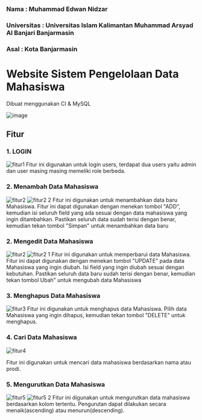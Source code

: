 ### Nama          : Muhammad Edwan Nidzar
### Universitas   : Universitas Islam Kalimantan Muhammad Arsyad Al Banjari Banjarmasin
### Asal          : Kota Banjarmasin

# Website Sistem Pengelolaan Data Mahasiswa
Dibuat menggunakan CI & MySQL

![image](https://user-images.githubusercontent.com/56621669/215967558-9661d47e-7f2c-4fdc-a469-e10ccef2fc60.png)


## Fitur
### 1. LOGIN
![fitur1](https://user-images.githubusercontent.com/56621669/215967803-3049fafe-7e58-41f7-9472-3444ada6cc49.png)
Fitur ini digunakan untuk login users, terdapat dua users yaitu admin dan user masing masing memeliki role berbeda.


### 2. Menambah Data Mahasiswa
![fitur2](https://user-images.githubusercontent.com/56621669/215968345-7e50800b-a4ff-4a1d-980f-040f224b03f7.png)
![fitur2 2](https://user-images.githubusercontent.com/56621669/215968437-836ebc13-2864-41af-a808-7941829e451c.png)
Fitur ini digunakan untuk menambahkan data baru Mahasiswa. Fitur ini dapat digunakan dengan menekan tombol "ADD", kemudian isi seluruh field yang ada sesuai dengan data mahasiswa yang ingin ditambahkan. Pastikan seluruh data sudah terisi dengan benar, kemudian tekan tombol "Simpan" untuk menambahkan data baru

### 2. Mengedit Data Mahasiswa
![fitur2](https://user-images.githubusercontent.com/56621669/215969282-0e609095-56b1-4c7b-9572-6d1c37d9ff69.png)
![fitur2 1](https://user-images.githubusercontent.com/56621669/215969428-70f10b25-8fdb-419a-a287-d9c5025f946e.png)
Fitur ini digunakan untuk memperbarui data Mahasiswa. Fitur ini dapat digunakan dengan menekan tombol "UPDATE" pada data Mahasiswa yang ingin diubah. Isi field yang ingin diubah sesuai dengan kebutuhan. Pastikan seluruh data baru sudah terisi dengan benar, kemudian tekan tombol Ubah" untuk mengubah data Mahasiswa

### 3. Menghapus Data Mahasiswa
![fitur3](https://user-images.githubusercontent.com/56621669/215969282-0e609095-56b1-4c7b-9572-6d1c37d9ff69.png)
Fitur ini digunakan untuk menghapus data Mahasiswa. Pilih data Mahasiswa yang ingin dihapus, kemudian tekan tombol "DELETE" untuk menghapus. 

### 4. Cari Data Mahasiswa
![fitur4](https://user-images.githubusercontent.com/56621669/215969842-5e806e76-1f6b-45b9-a93e-79438a522568.png)

Fitur ini digunakan untuk mencari data mahasiswa berdasarkan nama atau prodi.

### 5. Mengurutkan Data Mahasiswa
![fitur5](https://user-images.githubusercontent.com/56621669/215970528-8a2355d4-6a24-4b6d-a8c0-35050708cae0.png)
![fitur5 2](https://user-images.githubusercontent.com/56621669/215970658-f3474b32-3087-498f-91e8-7199c372a159.png)
Fitur ini digunakan untuk mengurutkan data mahasiswa berdasarkan kolom tertentu. Pengurutan dapat dilakukan secara menaik(ascending) atau menurun(descending).
